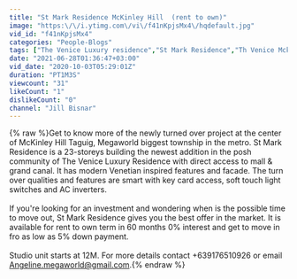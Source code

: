 ```yaml
---
title: "St Mark Residence McKinley Hill  (rent to own)"
image: "https:\/\/i.ytimg.com\/vi\/f41nKpjsMx4\/hqdefault.jpg"
vid_id: "f41nKpjsMx4"
categories: "People-Blogs"
tags: ["The Venice Luxury residence","St Mark Residence","Th Venice Mckinley Hill"]
date: "2021-06-28T01:36:47+03:00"
vid_date: "2020-10-03T05:29:01Z"
duration: "PT1M3S"
viewcount: "31"
likeCount: "1"
dislikeCount: "0"
channel: "Jill Bisnar"
---
```

{% raw %}Get to know more of the newly turned over project at the center of McKinley Hill Taguig, Megaworld biggest township in the metro. St Mark Residence is a 23-storeys building the newest addition in the posh community of The Venice Luxury Residence with direct access to mall &amp; grand canal. It has modern Venetian inspired features and facade. The turn over qualities and features are smart with key card access, soft touch light switches and AC inverters. <br /><br />If you're looking for an investment and wondering when is the possible time to move out, St Mark Residence gives you the best offer in the market. It is available for rent to own term in 60 months 0% interest and get to move in fro as low as 5% down payment. <br /><br />Studio unit starts at 12M. For more details contact +639176510926 or email Angeline.megaworld@gmail.com.{% endraw %}
